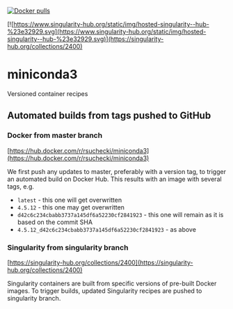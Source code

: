 [![Docker pulls](https://img.shields.io/docker/pulls/rsuchecki/miniconda3.svg?logo=docker)](https://hub.docker.com/r/rsuchecki/miniconda3)

[![https://www.singularity-hub.org/static/img/hosted-singularity--hub-%23e32929.svg](https://www.singularity-hub.org/static/img/hosted-singularity--hub-%23e32929.svg)](https://singularity-hub.org/collections/2400)


# miniconda3
Versioned container recipes

## Automated builds from tags pushed to GitHub

### Docker from master branch
[https://hub.docker.com/r/rsuchecki/miniconda3](https://hub.docker.com/r/rsuchecki/miniconda3)

We first push any updates to master, preferably with a version tag, to trigger an automated build on Docker Hub. This results with an image with several tags, e.g.

* `latest` - this one will get overwritten
* `4.5.12` - this one may get overwritten
* `d42c6c234cbabb3737a145df6a52230cf2841923` - this one will remain as it is based on the commit SHA
* `4.5.12_d42c6c234cbabb3737a145df6a52230cf2841923` - as above


### Singularity from singularity branch
[https://singularity-hub.org/collections/2400](https://singularity-hub.org/collections/2400)


Singularity containers are built from specific versions of pre-built Docker images. To trigger builds, updated Singularity recipes are pushed to singularity branch.

